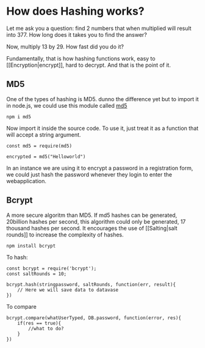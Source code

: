 # How does Hashing works?
Let me ask you a question: find 2 numbers that when multiplied will result into 377. How long does it takes you to find the answer?

Now, multiply 13 by 29. How fast did you do it?

Fundamentally, that is how hashing functions work, easy to [[Encryption|encrypt]], hard to decrypt. And that is the point of it.

## MD5
One of the types of hashing is MD5. dunno the difference yet but to import it in node.js, we could use this module called [md5](https://www.npmjs.com/package/md5) 
```
npm i md5
```

Now import it inside the source code. To use it, just treat it as a function that will accept a string argument.
```
const md5 = require(md5)

encrypted = md5("Helloworld")
```

In an instance we are using it to encrypt a password in a registration form, we could just hash the password whenever they login to enter the webapplication.

## Bcrypt
A more secure algoritm than MD5. If md5 hashes can be generated, 20billion hashes per second, this algorithm could only be generated, 17 thousand hashes per second. It encourages the use of [[Salting|salt rounds]] to increase the complexity of hashes. 

```
npm install bcrypt
```

To hash:
```
const bcrypt = require('bcrypt');
const saltRounds = 10;

bcrypt.hash(stringpassword, saltRounds, function(err, result){
	// Here we will save data to datavase
})
```

To compare
```
bcrypt.compare(whatUserTyped, DB.password, function(error, res){
	if(res == true){
		//what to do?
	}
})
```